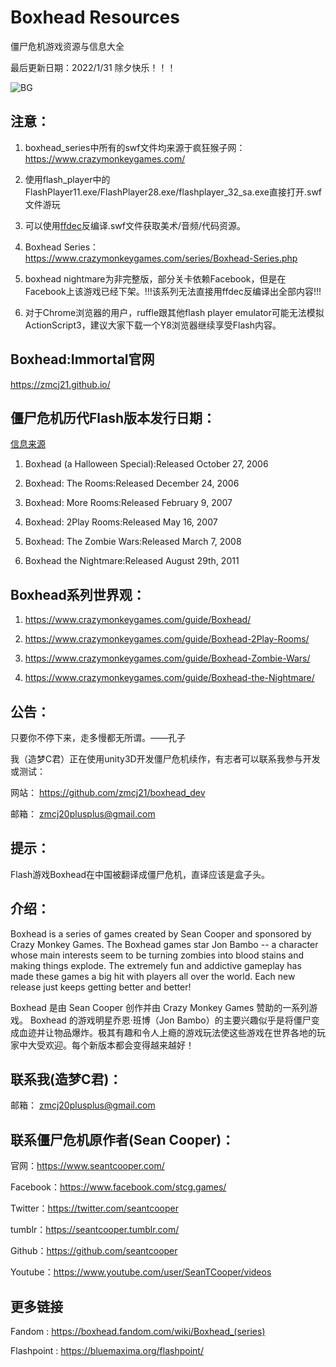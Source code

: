 # Boxhead Resources

僵尸危机游戏资源与信息大全

最后更新日期：2022/1/31 除夕快乐！！！

![BG](https://github.com/zmcj21/boxhead_res/blob/main/docs/1.png)

## 注意：

1. boxhead_series中所有的swf文件均来源于疯狂猴子网：https://www.crazymonkeygames.com/

1. 使用flash_player中的FlashPlayer11.exe/FlashPlayer28.exe/flashplayer_32_sa.exe直接打开.swf文件游玩

1. 可以使用[ffdec](https://github.com/jindrapetrik/jpexs-decompiler)反编译.swf文件获取美术/音频/代码资源。

1. Boxhead Series：https://www.crazymonkeygames.com/series/Boxhead-Series.php

1. boxhead nightmare为非完整版，部分关卡依赖Facebook，但是在Facebook上该游戏已经下架。!!!该系列无法直接用ffdec反编译出全部内容!!!

1. 对于Chrome浏览器的用户，ruffle跟其他flash player emulator可能无法模拟ActionScript3，建议大家下载一个Y8浏览器继续享受Flash内容。

## Boxhead:Immortal官网

https://zmcj21.github.io/

## 僵尸危机历代Flash版本发行日期：

[信息来源](https://www.crazymonkeygames.com/series/Boxhead-Series.php)

1. Boxhead (a Halloween Special):Released October 27, 2006

1. Boxhead: The Rooms:Released December 24, 2006

1. Boxhead: More Rooms:Released February 9, 2007

1. Boxhead: 2Play Rooms:Released May 16, 2007

1. Boxhead: The Zombie Wars:Released March 7, 2008

1. Boxhead the Nightmare:Released August 29th, 2011

## Boxhead系列世界观：

1. https://www.crazymonkeygames.com/guide/Boxhead/

1. https://www.crazymonkeygames.com/guide/Boxhead-2Play-Rooms/

1. https://www.crazymonkeygames.com/guide/Boxhead-Zombie-Wars/

1. https://www.crazymonkeygames.com/guide/Boxhead-the-Nightmare/

## 公告：

只要你不停下来，走多慢都无所谓。——孔子

我（造梦C君）正在使用unity3D开发僵尸危机续作，有志者可以联系我参与开发或测试：

网站： https://github.com/zmcj21/boxhead_dev

邮箱： zmcj20plusplus@gmail.com

## 提示：

Flash游戏Boxhead在中国被翻译成僵尸危机，直译应该是盒子头。

## 介绍：

Boxhead is a series of games created by Sean Cooper and sponsored by Crazy Monkey Games. The Boxhead games star Jon Bambo -- a character whose main interests seem to be turning zombies into blood stains and making things explode. The extremely fun and addictive gameplay has made these games a big hit with players all over the world. Each new release just keeps getting better and better!

Boxhead 是由 Sean Cooper 创作并由 Crazy Monkey Games 赞助的一系列游戏。 Boxhead 的游戏明星乔恩·班博（Jon Bambo）的主要兴趣似乎是将僵尸变成血迹并让物品爆炸。极其有趣和令人上瘾的游戏玩法使这些游戏在世界各地的玩家中大受欢迎。每个新版本都会变得越来越好！

## 联系我(造梦C君)：

邮箱： zmcj20plusplus@gmail.com

## 联系僵尸危机原作者(Sean Cooper)：

官网：https://www.seantcooper.com/

Facebook：https://www.facebook.com/stcg.games/

Twitter：https://twitter.com/seantcooper

tumblr：https://seantcooper.tumblr.com/

Github：https://github.com/seantcooper

Youtube：https://www.youtube.com/user/SeanTCooper/videos

## 更多链接

Fandom : https://boxhead.fandom.com/wiki/Boxhead_(series)

Flashpoint : https://bluemaxima.org/flashpoint/